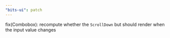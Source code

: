 ```yaml
---
"bits-ui": patch
---
```


fix(Combobox): recompute whether the `ScrollDown` but should render when the input value changes
